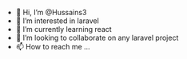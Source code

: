 - 👋 Hi, I’m @Hussains3
- 👀 I’m interested in laravel
- 🌱 I’m currently learning react
- 💞️ I’m looking to collaborate on any laravel project
- 📫 How to reach me ...

<!---
Hussains3/Hussains3 is a ✨ special ✨ repository because its `README.md` (this file) appears on your GitHub profile.
You can click the Preview link to take a look at your changes.
--->
